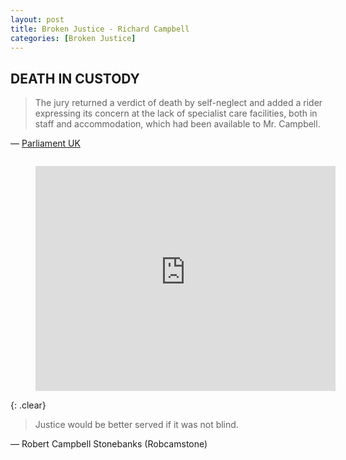 ```yaml
---
layout: post
title: Broken Justice - Richard Campbell
categories: [Broken Justice]
---
```


## DEATH IN CUSTODY

> The jury returned a verdict of death by self-neglect and added a rider expressing its concern at the lack of specialist care facilities, both in staff and accommodation, which had been available to Mr. Campbell.

&#8212; <a href="https://api.parliament.uk/historic-hansard/commons/1980/aug/08/richard-campbell-death-in-custody">Parliament UK</a>

<figure class="fig1">
<div class="responsive-video"><iframe width="480" height="360" src="https://www.youtube-nocookie.com/embed/5NhYyfQMTQQ" frameborder="0" allow="accelerometer; autoplay; encrypted-media; gyroscope; picture-in-picture" allowfullscreen></iframe></div>
</figure>

{: .clear}

> Justice would be better served if it was not blind.

&#8212; Robert Campbell Stonebanks (Robcamstone)

<style>
.fig1 {float:left; width:100%;}
</style>

